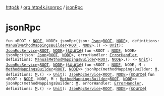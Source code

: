 [http4k](../index.md) / [org.http4k.jsonrpc](index.md) / [jsonRpc](./json-rpc.md)

# jsonRpc

`fun <ROOT : `[`NODE`](json-rpc.md#NODE)`, NODE> jsonRpc(json: `[`Json`](../org.http4k.format/-json/index.md)`<`[`ROOT`](json-rpc.md#ROOT)`, `[`NODE`](json-rpc.md#NODE)`>, definitions: `[`ManualMethodMappingsBuilder`](-manual-method-mappings-builder/index.md)`<`[`ROOT`](json-rpc.md#ROOT)`, `[`NODE`](json-rpc.md#NODE)`>.() -> `[`Unit`](https://kotlinlang.org/api/latest/jvm/stdlib/kotlin/-unit/index.html)`): `[`JsonRpcService`](-json-rpc-service/index.md)`<`[`ROOT`](json-rpc.md#ROOT)`, `[`NODE`](json-rpc.md#NODE)`>` [(source)](https://github.com/http4k/http4k/blob/master/http4k-jsonrpc/src/main/kotlin/org/http4k/jsonrpc/extensions.kt#L6)
`fun <ROOT : `[`NODE`](json-rpc.md#NODE)`, NODE> jsonRpc(json: `[`Json`](../org.http4k.format/-json/index.md)`<`[`ROOT`](json-rpc.md#ROOT)`, `[`NODE`](json-rpc.md#NODE)`>, errorHandler: `[`ErrorHandler`](-error-handler.md)`, definitions: `[`ManualMethodMappingsBuilder`](-manual-method-mappings-builder/index.md)`<`[`ROOT`](json-rpc.md#ROOT)`, `[`NODE`](json-rpc.md#NODE)`>.() -> `[`Unit`](https://kotlinlang.org/api/latest/jvm/stdlib/kotlin/-unit/index.html)`): `[`JsonRpcService`](-json-rpc-service/index.md)`<`[`ROOT`](json-rpc.md#ROOT)`, `[`NODE`](json-rpc.md#NODE)`>` [(source)](https://github.com/http4k/http4k/blob/master/http4k-jsonrpc/src/main/kotlin/org/http4k/jsonrpc/extensions.kt#L10)
`fun <ROOT : `[`NODE`](json-rpc.md#NODE)`, NODE, M : `[`MethodMappingsBuilder`](-method-mappings-builder/index.md)`<`[`ROOT`](json-rpc.md#ROOT)`, `[`NODE`](json-rpc.md#NODE)`>> jsonRpc(methodMappingsBuilder: `[`M`](json-rpc.md#M)`, definitions: `[`M`](json-rpc.md#M)`.() -> `[`Unit`](https://kotlinlang.org/api/latest/jvm/stdlib/kotlin/-unit/index.html)`): `[`JsonRpcService`](-json-rpc-service/index.md)`<`[`ROOT`](json-rpc.md#ROOT)`, `[`NODE`](json-rpc.md#NODE)`>` [(source)](https://github.com/http4k/http4k/blob/master/http4k-jsonrpc/src/main/kotlin/org/http4k/jsonrpc/extensions.kt#L15)
`fun <ROOT : `[`NODE`](json-rpc.md#NODE)`, NODE, M : `[`MethodMappingsBuilder`](-method-mappings-builder/index.md)`<`[`ROOT`](json-rpc.md#ROOT)`, `[`NODE`](json-rpc.md#NODE)`>> jsonRpc(methodMappingsBuilder: `[`M`](json-rpc.md#M)`, errorHandler: `[`ErrorHandler`](-error-handler.md)`, definitions: `[`M`](json-rpc.md#M)`.() -> `[`Unit`](https://kotlinlang.org/api/latest/jvm/stdlib/kotlin/-unit/index.html)`): `[`JsonRpcService`](-json-rpc-service/index.md)`<`[`ROOT`](json-rpc.md#ROOT)`, `[`NODE`](json-rpc.md#NODE)`>` [(source)](https://github.com/http4k/http4k/blob/master/http4k-jsonrpc/src/main/kotlin/org/http4k/jsonrpc/extensions.kt#L20)